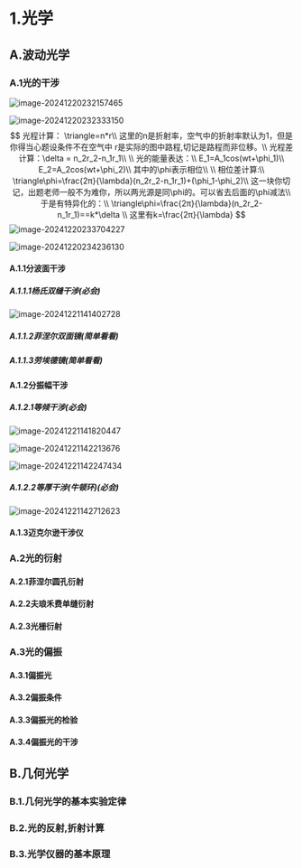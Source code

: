 # 1.光学

## A.波动光学

### A.1光的干涉

![image-20241220232157465](./assets/image-20241220232157465.png)

![image-20241220232333150](./assets/image-20241220232333150.png)
$$
光程计算： \triangle=n*r\\
这里的n是折射率，空气中的折射率默认为1，但是你得当心题设条件不在空气中 r是实际的图中路程,切记是路程而非位移。\\
光程差计算：\delta = n_2r_2-n_1r_1\\
\\
光的能量表达：\\
E_1=A_1cos(wt+\phi_1)\\
E_2=A_2cos(wt+\phi_2)\\
其中的\phi表示相位\\
\\
相位差计算:\\
\triangle\phi=\frac{2π}{\lambda}(n_2r_2-n_1r_1)+(\phi_1-\phi_2)\\
这一块你切记，出题老师一般不为难你，所以两光源是同\phi的。可以省去后面的\phi减法\\
于是有特异化的：\\
\triangle\phi=\frac{2π}{\lambda}(n_2r_2-n_1r_1)==k*\delta \\
这里有k=\frac{2π}{\lambda}
$$
![image-20241220233704227](./assets/image-20241220233704227.png)

![image-20241220234236130](./assets/image-20241220234236130.png)

#### A.1.1分波面干涉

##### A.1.1.1杨氏双缝干涉(必会)

![image-20241221141402728](./assets/image-20241221141402728.png)

##### A.1.1.2菲涅尔双面镜(简单看看)

##### A.1.1.3劳埃德镜(简单看看)

#### A.1.2分振幅干涉

##### A.1.2.1等倾干涉(必会)

![image-20241221141820447](./assets/image-20241221141820447.png)

![image-20241221142213676](./assets/image-20241221142213676.png)

![image-20241221142247434](./assets/image-20241221142247434.png)





##### A.1.2.2等厚干涉(牛顿环)(必会)

![image-20241221142712623](./assets/image-20241221142712623.png)

#### A.1.3迈克尔逊干涉仪

### A.2光的衍射

#### A.2.1菲涅尔圆孔衍射

#### A.2.2夫琅禾费单缝衍射

#### A.2.3光栅衍射

### A.3光的偏振

#### A.3.1偏振光

#### A.3.2偏振条件

#### A.3.3偏振光的检验

#### A.3.4偏振光的干涉

## B.几何光学

### B.1.几何光学的基本实验定律

### B.2.光的反射,折射计算

### B.3.光学仪器的基本原理